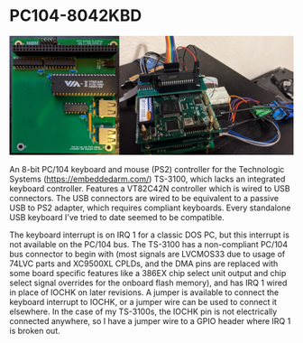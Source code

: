 # PC104-8042KBD

![Photo](/Assets/PC104-8042KBD.webp)

An 8-bit PC/104 keyboard and mouse (PS2) controller for the Technologic Systems (https://embeddedarm.com/) TS-3100, which lacks an integrated keyboard controller. Features a VT82C42N controller which is wired to USB connectors. The USB connectors are wired to be equivalent to a passive USB to PS2 adapter, which requires compliant keyboards. Every standalone USB keyboard I've tried to date seemed to be compatible.

The keyboard interrupt is on IRQ 1 for a classic DOS PC, but this interrupt is not available on the PC/104 bus. The TS-3100 has a non-compliant PC/104 bus connector to begin with (most signals are LVCMOS33 due to usage of 74LVC parts and XC9500XL CPLDs, and the DMA pins are replaced with some board specific features like a 386EX chip select unit output and chip select signal overrides for the onboard flash memory), and has IRQ 1 wired in place of IOCHK on later revisions. A jumper is available to connect the keyboard interrupt to IOCHK, or a jumper wire can be used to connect it elsewhere. In the case of my TS-3100s, the IOCHK pin is not electrically connected anywhere, so I have a jumper wire to a GPIO header where IRQ 1 is broken out.


